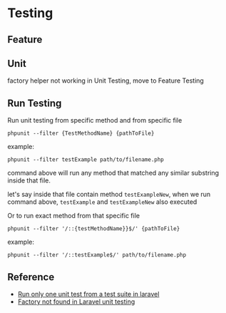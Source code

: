 # Testing

## Feature

## Unit

factory helper not working in Unit Testing, move to Feature Testing

## Run Testing

Run unit testing from specific method and from specific file

`phpunit --filter {TestMethodName} {pathToFile}`

example:

`phpunit --filter testExample path/to/filename.php`

command above will run any method that matched any similar substring inside that file.

let's say inside that file contain method `testExampleNew`, when we run command above, `testExample` and `testExampleNew` also executed

Or to run exact method from that specific file

`phpunit --filter '/::{testMethodName}}$/' {pathToFile}`

example:

`phpunit --filter '/::testExample$/' path/to/filename.php`

## Reference

* [Run only one unit test from a test suite in laravel](https://stackoverflow.com/questions/38821326/run-only-one-unit-test-from-a-test-suite-in-laravel)
* [Factory not found in Laravel unit testing
](https://laracasts.com/discuss/channels/laravel/factory-not-found-in-laravel-unit-testing)